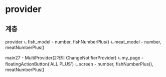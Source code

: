 # provider

## 계층
provider
ㄴfish_model - number, fishNumberPlus()
ㄴmeat_model - number, meatNumberPlus()

main27 - MultiProvider(2개의 ChangeNotifierProvider)
ㄴmy_page - floatingActionButton('ALL PLUS')
  ㄴscreen - number, fishNumberPlus(), meatNumberPlus()
